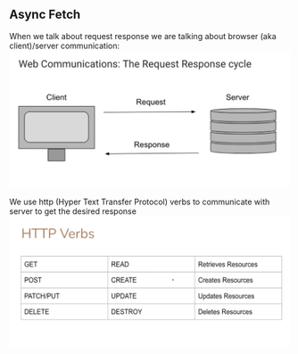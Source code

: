 ## Async Fetch

When we talk about request response we are talking about browser (aka client)/server communication:
![Request Response Cycle](/assets/req-resp.png)

We use http (Hyper Text Transfer Protocol) verbs to communicate with server to get the desired response
![http verbs](/assets/http-verbs.png)